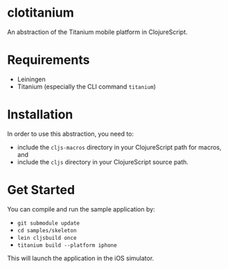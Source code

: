 clotitanium
===========

An abstraction of the Titanium mobile platform in ClojureScript.

# Requirements

* Leiningen
* Titanium (especially the CLI command `titanium`)

# Installation

In order to use this abstraction, you need to:

* include the `cljs-macros` directory in your ClojureScript path for macros, and
* include the `cljs` directory in your ClojureScript source path.

# Get Started

You can compile and run the sample application by:

* `git submodule update`
* `cd samples/skeleton`
* `lein cljsbuild once`
* `titanium build --platform iphone`

This will launch the application in the iOS simulator.
